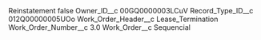 <?xml version="1.0" encoding="UTF-8"?>
<CustomMetadata xmlns="http://soap.sforce.com/2006/04/metadata" xmlns:xsi="http://www.w3.org/2001/XMLSchema-instance" xmlns:xsd="http://www.w3.org/2001/XMLSchema">
    <label>Reinstatement</label>
    <protected>false</protected>
    <values>
        <field>Owner_ID__c</field>
        <value xsi:type="xsd:string">00GQ0000003LCuV</value>
    </values>
    <values>
        <field>Record_Type_ID__c</field>
        <value xsi:type="xsd:string">012Q00000005UOo</value>
    </values>
    <values>
        <field>Work_Order_Header__c</field>
        <value xsi:type="xsd:string">Lease_Termination</value>
    </values>
    <values>
        <field>Work_Order_Number__c</field>
        <value xsi:type="xsd:double">3.0</value>
    </values>
    <values>
        <field>Work_Order__c</field>
        <value xsi:type="xsd:string">Sequencial</value>
    </values>
</CustomMetadata>
